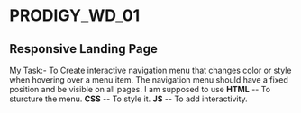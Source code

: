 # PRODIGY_WD_01
## Responsive Landing Page

My Task:-
To Create interactive navigation menu that changes color or style when hovering over a menu item.
The navigation menu should have a fixed position and be visible on all pages.
I am supposed to use 
    **HTML** -- To sturcture the menu.
    **CSS**  -- To style it.
    **JS**   -- To add interactivity.
